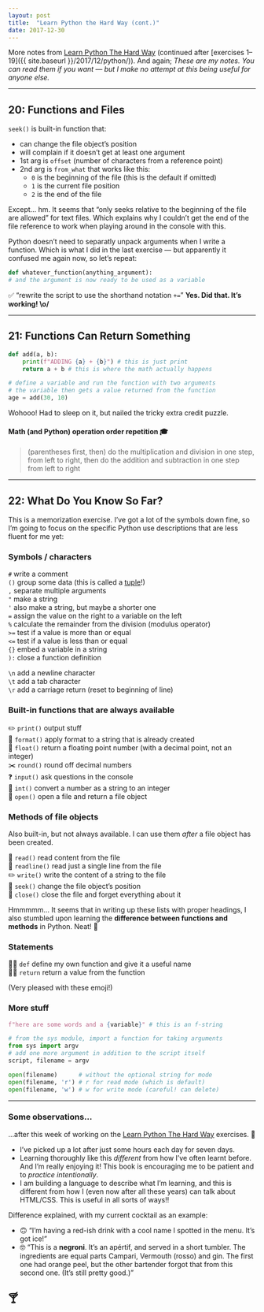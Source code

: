 ```yaml
---
layout: post
title:  "Learn Python the Hard Way (cont.)"
date: 2017-12-30
---
```


More notes from [Learn Python The Hard Way](https://learncodethehardway.org/python/) (continued after [exercises 1–19]({{ site.baseurl }}/2017/12/python/)). And again; *These are my notes. You can read them if you want — but I make no attempt at this being useful for anyone else.*

---

## 20: Functions and Files

`seek()` is built-in function that:
* can change the file object’s position
* will complain if it doesn’t get at least one argument
* 1st arg is `offset` (number of characters from a reference point)
* 2nd arg is `from_what` that works like this:
    * `0` is the beginning of the file (this is the default if omitted)
    * `1` is the current file position
    * `2` is the end of the file

Except… hm. It seems that “only seeks relative to the beginning of the file are allowed” for text files. Which explains why I couldn’t get the end of the file reference to work when playing around in the console with this.

Python doesn’t need to separatly unpack arguments when I write a function. Which is what I did in the last exercise — but apparently it confused me again now, so let’s repeat:

```python
def whatever_function(anything_argument):
# and the argument is now ready to be used as a variable
```

✅ “rewrite the script to use the shorthand notation `+=`” **Yes. Did that. It’s working! \o/**

---

## 21: Functions Can Return Something


```python
def add(a, b):
    print(f"ADDING {a} + {b}") # this is just print
    return a + b # this is where the math actually happens

# define a variable and run the function with two arguments
# the variable then gets a value returned from the function
age = add(30, 10)
```

Wohooo! Had to sleep on it, but nailed the tricky extra credit puzzle.

#### Math (and Python) operation order repetition 🎓
> (parentheses first, then) do the multiplication and division in one step, from left to right, then do the addition and subtraction in one step from left to right

---

## 22: What Do You Know So Far?

This is a memorization exercise. I’ve got a lot of the symbols down fine, so I’m going to focus on the specific Python use descriptions that are less fluent for me yet:

### Symbols / characters

`#` write a comment <br>
`()` group some data (this is called a [tuple](https://en.wikipedia.org/wiki/Tuple)!) <br>
`,` separate multiple arguments <br>
`"` make a string <br>
`'` also make a string, but maybe a shorter one <br>
`=` assign the value on the right to a variable on the left <br>
`%` calculate the remainder from the division (modulus operator) <br>
`>=` test if a value is more than or equal <br>
`<=` test if a value is less than or equal <br>
`{}` embed a variable in a string <br>
`):` close a function definition

`\n` add a newline character <br>
`\t` add a tab character <br>
`\r` add a carriage return (reset to beginning of line)

### Built-in functions that are always available

✏️ `print()` output stuff <br>
🔨 `format()` apply format to a string that is already created <br>
🚢 `float()` return a floating point number (with a decimal point, not an integer) <br>
✂️ `round()` round off decimal numbers <br>
❓ `input()` ask questions in the console <br>
💯 `int()` convert a number as a string to an integer <br>
📂 `open()` open a file and return a file object

### Methods of file objects

Also built-in, but not always available. I can use them *after* a file object has been created.

👀 `read()` read content from the file <br>
🧐 `readline()` read just a single line from the file <br>
✏️ `write()` write the content of a string to the file <br>
🔎 `seek()` change the file object’s position <br>
🚫 `close()` close the file and forget everything about it

Hmmmmm… It seems that in writing up these lists with proper headings, I also stumbled upon learning the **difference between functions and methods** in Python. Neat! 🎉

### Statements

🙋‍♀️ `def` define my own function and give it a useful name <br>
💁‍♀️ `return` return a value from the function


(Very pleased with these emoji!)

### More stuff

```python
f"here are some words and a {variable}" # this is an f-string
```

```python
# from the sys module, import a function for taking arguments
from sys import argv
# add one more argument in addition to the script itself
script, filename = argv
```

```python
open(filename)      # without the optional string for mode
open(filename, 'r') # r for read mode (which is default)
open(filename, 'w') # w for write mode (careful! can delete)
```

---

### Some observations…

…after this week of working on the [Learn Python The Hard Way](https://learncodethehardway.org/python/) exercises. 💪

* I’ve picked up a lot after just some hours each day for seven days.
* Learning thoroughly like this *different* from how I’ve often learnt before. And I’m really enjoying it! This book is encouraging me to be patient and to *practice intentionally*.
* I am building a language to describe what I’m learning, and this is different from how I (even now after all these years) can talk about HTML/CSS. This is useful in all sorts of ways!!

Difference explained, with my current cocktail as an example:
  * 🙃 “I’m having a red-ish drink with a cool name I spotted in the menu. It’s got ice!”
  * 🤓 “This is a **negroni**. It’s an apértif, and served in a short tumbler. The ingredients are equal parts Campari, Vermouth (rosso) and gin. The first one had orange peel, but the other bartender forgot that from this second one. (It’s still pretty good.)”

## 🍸
